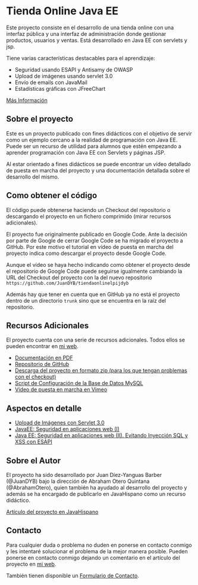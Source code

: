 # Tienda Online Java EE
Este proyecto consiste en el desarrollo de una tienda online con una interfaz pública y una interfaz de administración donde gestionar productos, usuarios y ventas. Está desarrollado en Java EE con servlets y jsp.

Tiene varias características destacables para el aprendizaje:
* Seguridad usando ESAPI y Antisamy de OWASP
* Upload de imágenes usando servlet 3.0
* Envío de emails con JavaMail
* Estadísticas gráficas con JFreeChart

[Más Información](https://juandyb.com/project/ejemplo-javaee-tienda-online/)

## Sobre el proyecto
Este es un proyecto publicado con fines didácticos con el objetivo de servir como un ejemplo cercano a la realidad de programación con Java EE. Puede ser un recurso de utilidad para alumnos que estén empezando a aprender programación con Java EE con Servlets y páginas JSP.

Al estar orientado a fines didácticos se puede encontrar un vídeo detallado de puesta en marcha del proyecto y una documentación detallada sobre el desarrollo del mismo.

## Como obtener el código
El código puede obtenerse haciendo un Checkout del repositorio o descargando el proyecto en un fichero comprimido (mirar recursos adicionales).

El proyecto fue originalmente publicado en Google Code. Ante la decisión por parte de Google de cerrar Google Code se ha migrado el proyecto a GitHub. Por este motivo el tutorial en vídeo de puesta en marcha del proyecto indica como descargar el proyecto desde Google Code.

Aunque el vídeo se haya hecho indicando como obtener el proyecto desde el repositorio de Google Code puede seguirse igualmente cambiando la URL del Checkout del proyecto con la del nuevo repositorio `https://github.com/JuanDYB/tiendaonlinelpijdyb`

Además hay que tener en cuenta que en GitHub ya no está el proyecto dentro de un directorio `trunk` sino que se encuentra en la raíz del repositorio.

## Recursos Adicionales
El proyecto cuenta con una serie de recursos adicionales. Todos ellos se pueden encontrar en [mi web](https://juandyb.com/project/ejemplo-javaee-tienda-online/).
* [Documentación en PDF](https://juandyb.com/wp-content/resources/docs/tienda-online-javaee/DocumentacionTiendaOnline_v2.pdf)
* [Repositorio de GitHub](https://github.com/JuanDYB/tiendaonlinelpijdyb)
* [Descarga del proyecto en formato zip (para los que tengan problemas con el checkout)](https://github.com/JuanDYB/tiendaonlinelpijdyb/archive/master.zip)
* [Script de Configuración de la Base de Datos MySQL](https://juandyb.com/wp-content/resources/docs/tienda-online-javaee/ExportModelo.sql)
* [Vídeo de puesta en marcha en Vimeo](http://vimeo.com/user8585587/tienda-online-javaee)

## Aspectos en detalle
* [Upload de Imágenes con Servlet 3.0](https://juandyb.com/javaee-6-subida-de-imagenes-al-servidor-servlet-3-0/)
* [JavaEE: Seguridad en aplicaciones web (I)](https://juandyb.com/java-ee-seguridad-en-aplicaciones-web-i/)
* [Java EE: Seguridad en aplicaciones web (II). Evitando Inyección SQL y XSS con ESAPI](https://juandyb.com/java-ee-seguridad-en-aplicaciones-web-ii-evitar-inyeccion-sql-y-xss-con-esapi/)

## Sobre el Autor
El proyecto ha sido desarrollado por Juan Díez-Yanguas Barber (@JuanDYB) bajo la dirección de Abraham Otero Quintana (@AbrahamOtero), quien también ha ayudado al desarrollo del proyecto y además se ha encargado de publicarlo en JavaHispano como un recurso didáctico.

[Artículo del proyecto en JavaHispano](http://www.javahispano.org/portada/2011/10/23/ejemplo-de-aplicacion-java-ee-una-tienda-online.html)

## Contacto
Para cualquier duda o problema no duden en ponerse en contacto conmigo y les intentaré solucionar el problema de la mejor manera posible. Pueden ponerse en contacto conmigo dejando un comentario en el artículo del proyecto en [mi web](https://juandyb.com/project/ejemplo-javaee-tienda-online/).

También tienen disponible un [Formulario de Contacto](https://juandyb.com/contacto/).
